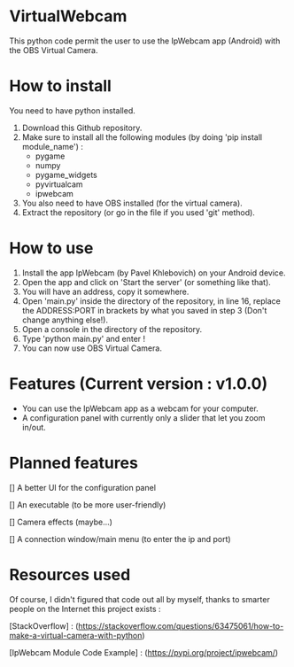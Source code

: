 # VirtualWebcam
This python code permit the user to use the IpWebcam app (Android) with the OBS Virtual Camera.

# How to install
You need to have python installed.

1. Download this Github repository.
2. Make sure to install all the following modules (by doing 'pip install module_name') :
    - pygame
    - numpy
    - pygame_widgets
    - pyvirtualcam
    - ipwebcam
3. You also need to have OBS installed (for the virtual camera).
4. Extract the repository (or go in the file if you used 'git' method).

# How to use
1. Install the app IpWebcam (by Pavel Khlebovich) on your Android device.
2. Open the app and click on 'Start the server' (or something like that).
3. You will have an address, copy it somewhere.
4. Open 'main.py' inside the directory of the repository, in line 16, replace the ADDRESS:PORT in brackets by what you saved in step 3 (Don't change anything else!).
5. Open a console in the directory of the repository.
6. Type 'python main.py' and enter !
7. You can now use OBS Virtual Camera.

# Features (Current version : v1.0.0)
- You can use the IpWebcam app as a webcam for your computer.
- A configuration panel with currently only a slider that let you zoom in/out.

# Planned features
[] A better UI for the configuration panel

[] An executable (to be more user-friendly)

[] Camera effects (maybe...)

[] A connection window/main menu (to enter the ip and port)


# Resources used
Of course, I didn't figured that code out all by myself, thanks to smarter people on the Internet this project exists :

[StackOverflow] : (https://stackoverflow.com/questions/63475061/how-to-make-a-virtual-camera-with-python)

[IpWebcam Module Code Example] : (https://pypi.org/project/ipwebcam/)